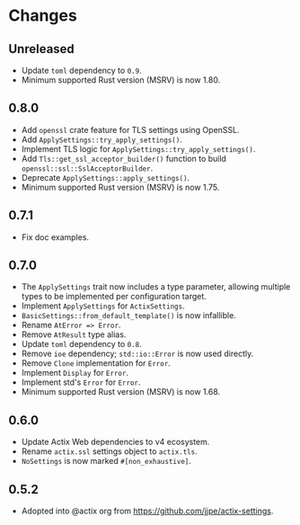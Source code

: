 # Changes

## Unreleased

- Update `toml` dependency to `0.9`.
- Minimum supported Rust version (MSRV) is now 1.80.

## 0.8.0

- Add `openssl` crate feature for TLS settings using OpenSSL.
- Add `ApplySettings::try_apply_settings()`.
- Implement TLS logic for `ApplySettings::try_apply_settings()`.
- Add `Tls::get_ssl_acceptor_builder()` function to build `openssl::ssl::SslAcceptorBuilder`.
- Deprecate `ApplySettings::apply_settings()`.
- Minimum supported Rust version (MSRV) is now 1.75.

## 0.7.1

- Fix doc examples.

## 0.7.0

- The `ApplySettings` trait now includes a type parameter, allowing multiple types to be implemented per configuration target.
- Implement `ApplySettings` for `ActixSettings`.
- `BasicSettings::from_default_template()` is now infallible.
- Rename `AtError => Error`.
- Remove `AtResult` type alias.
- Update `toml` dependency to `0.8`.
- Remove `ioe` dependency; `std::io::Error` is now used directly.
- Remove `Clone` implementation for `Error`.
- Implement `Display` for `Error`.
- Implement std's `Error` for `Error`.
- Minimum supported Rust version (MSRV) is now 1.68.

## 0.6.0

- Update Actix Web dependencies to v4 ecosystem.
- Rename `actix.ssl` settings object to `actix.tls`.
- `NoSettings` is now marked `#[non_exhaustive]`.

## 0.5.2

- Adopted into @actix org from <https://github.com/jjpe/actix-settings>.
